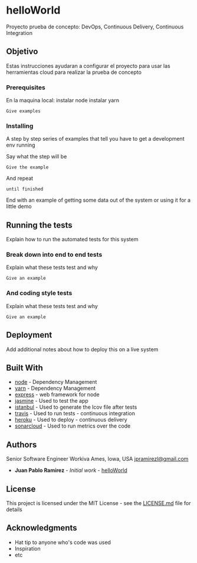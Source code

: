 
# helloWorld

Proyecto prueba de concepto: DevOps, Continuous Delivery, Continuous Integration

## Objetivo

Estas instrucciones ayudaran a configurar el proyecto para usar las herramientas cloud
para realizar la prueba de concepto

### Prerequisites

En la maquina local:
instalar node
instalar yarn

```
Give examples
```

### Installing

A step by step series of examples that tell you have to get a development env running

Say what the step will be

```
Give the example
```

And repeat

```
until finished
```

End with an example of getting some data out of the system or using it for a little demo

## Running the tests

Explain how to run the automated tests for this system

### Break down into end to end tests

Explain what these tests test and why

```
Give an example
```

### And coding style tests

Explain what these tests test and why

```
Give an example
```

## Deployment

Add additional notes about how to deploy this on a live system

## Built With

* [node](https://nodejs.org/) - Dependency Management
* [yarn](https://yarnpkg.com//) - Dependency Management
* [express](https://expressjs.com/) - web framework for node
* [jasmine](https://jasmine.github.io/) - Used to test the app
* [istanbul](https://github.com/gotwarlost/istanbul) - Used to generate the lcov file after tests
* [travis](https://travis-ci.org/) - Used to run tests - continuous integration
* [heroku](https://www.heroku.com/) - Used to deploy - continuous delivery
* [sonarcloud](https://sonarcloud.io/) - Used to run metrics over the code

## Authors


Senior Software Engineer
Workiva
Ames, Iowa, USA
jpramirezl@gmail.com
* **Juan Pablo Ramirez** - *Initial work* - [helloWorld](https://github.com/jpramirezl/helloWorld)


## License

This project is licensed under the MIT License - see the [LICENSE.md](LICENSE.md) file for details

## Acknowledgments

* Hat tip to anyone who's code was used
* Inspiration
* etc
